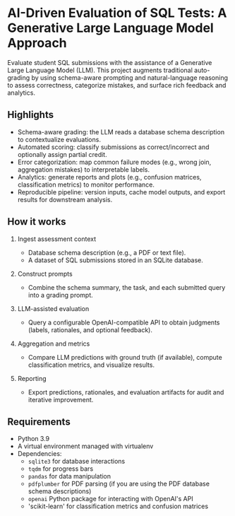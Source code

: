 # AI-Driven Evaluation of SQL Tests: A Generative Large Language Model Approach
Evaluate student SQL submissions with the assistance of a Generative Large Language Model (LLM). This project augments traditional auto-grading by using schema-aware prompting and natural-language reasoning to assess correctness, categorize mistakes, and surface rich feedback and analytics.

## Highlights
- Schema-aware grading: the LLM reads a database schema description to contextualize evaluations.
- Automated scoring: classify submissions as correct/incorrect and optionally assign partial credit.
- Error categorization: map common failure modes (e.g., wrong join, aggregation mistakes) to interpretable labels.
- Analytics: generate reports and plots (e.g., confusion matrices, classification metrics) to monitor performance.
- Reproducible pipeline: version inputs, cache model outputs, and export results for downstream analysis.

## How it works
1. Ingest assessment context
    - Database schema description (e.g., a PDF or text file).
    - A dataset of SQL submissions stored in an SQLite database.

2. Construct prompts
    - Combine the schema summary, the task, and each submitted query into a grading prompt.

3. LLM-assisted evaluation
    - Query a configurable OpenAI-compatible API to obtain judgments (labels, rationales, and optional feedback).

4. Aggregation and metrics
    - Compare LLM predictions with ground truth (if available), compute classification metrics, and visualize results.

5. Reporting
    - Export predictions, rationales, and evaluation artifacts for audit and iterative improvement.

## Requirements
- Python 3.9
- A virtual environment managed with virtualenv
- Dependencies:
  - `sqlite3` for database interactions
  - `tqdm` for progress bars
  - `pandas` for data manipulation
  - `pdfplumber` for PDF parsing (if you are using the PDF database schema descriptions)
  - `openai` Python package for interacting with OpenAI's API
  - 'scikit-learn' for classification metrics and confusion matrices 